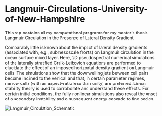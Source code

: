 # Langmuir-Circulations-University-of-New-Hampshire
This rep contains all my computational programs for my master's thesis Langmuir Circulation in the Presence of Lateral Density Gradient. 

Comparably little is known about the impact of lateral density gradients (associated with, e.g., submesoscale fronts) on Langmuir circulation in the ocean surface mixed layer. Here, 2D pseudospectral numerical simulations of the laterally stratified Craik-Leibovich equations are performed to elucidate the effect of an imposed horizontal density gradient on Langmuir cells. The simulations show that the downwelling jets between cell pairs become inclined to the vertical and that, in certain parameter regimes, narrow cells (with an aspect-ratio less than unity) are preferred. Linear stability theory is used to corroborate and understand these effects. For certain initial conditions, the fully nonlinear simulations also reveal the onset of a secondary instability and a subsequent energy cascade to fine scales. 

![Langmuir_Circulation_Schematic](https://github.com/likekeustc/Langmuir-Circulations-University-of-New-Hampshire/blob/master/materials/LC_schematic.png)